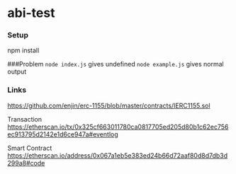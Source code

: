 # abi-test

### Setup

npm install

###Problem
`node index.js` gives undefined
`node example.js` gives normal output


### Links
https://github.com/enjin/erc-1155/blob/master/contracts/IERC1155.sol

Transaction
https://etherscan.io/tx/0x325cf663011780ca0817705ed205d80b1c62ec756ec913795d2142e1d6ce947a#eventlog

Smart Contract
https://etherscan.io/address/0x067a1eb5e383ed24b66d72aaf80d8d7db3d299a8#code
